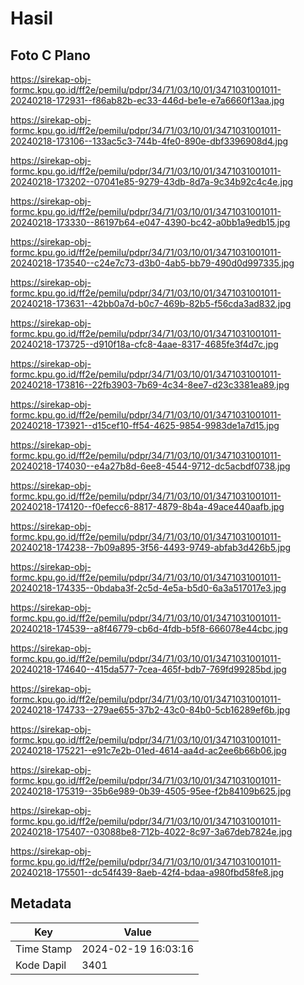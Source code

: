 # Hasil

## Foto C Plano

https://sirekap-obj-formc.kpu.go.id/ff2e/pemilu/pdpr/34/71/03/10/01/3471031001011-20240218-172931--f86ab82b-ec33-446d-be1e-e7a6660f13aa.jpg

https://sirekap-obj-formc.kpu.go.id/ff2e/pemilu/pdpr/34/71/03/10/01/3471031001011-20240218-173106--133ac5c3-744b-4fe0-890e-dbf3396908d4.jpg

https://sirekap-obj-formc.kpu.go.id/ff2e/pemilu/pdpr/34/71/03/10/01/3471031001011-20240218-173202--07041e85-9279-43db-8d7a-9c34b92c4c4e.jpg

https://sirekap-obj-formc.kpu.go.id/ff2e/pemilu/pdpr/34/71/03/10/01/3471031001011-20240218-173330--86197b64-e047-4390-bc42-a0bb1a9edb15.jpg

https://sirekap-obj-formc.kpu.go.id/ff2e/pemilu/pdpr/34/71/03/10/01/3471031001011-20240218-173540--c24e7c73-d3b0-4ab5-bb79-490d0d997335.jpg

https://sirekap-obj-formc.kpu.go.id/ff2e/pemilu/pdpr/34/71/03/10/01/3471031001011-20240218-173631--42bb0a7d-b0c7-469b-82b5-f56cda3ad832.jpg

https://sirekap-obj-formc.kpu.go.id/ff2e/pemilu/pdpr/34/71/03/10/01/3471031001011-20240218-173725--d910f18a-cfc8-4aae-8317-4685fe3f4d7c.jpg

https://sirekap-obj-formc.kpu.go.id/ff2e/pemilu/pdpr/34/71/03/10/01/3471031001011-20240218-173816--22fb3903-7b69-4c34-8ee7-d23c3381ea89.jpg

https://sirekap-obj-formc.kpu.go.id/ff2e/pemilu/pdpr/34/71/03/10/01/3471031001011-20240218-173921--d15cef10-ff54-4625-9854-9983de1a7d15.jpg

https://sirekap-obj-formc.kpu.go.id/ff2e/pemilu/pdpr/34/71/03/10/01/3471031001011-20240218-174030--e4a27b8d-6ee8-4544-9712-dc5acbdf0738.jpg

https://sirekap-obj-formc.kpu.go.id/ff2e/pemilu/pdpr/34/71/03/10/01/3471031001011-20240218-174120--f0efecc6-8817-4879-8b4a-49ace440aafb.jpg

https://sirekap-obj-formc.kpu.go.id/ff2e/pemilu/pdpr/34/71/03/10/01/3471031001011-20240218-174238--7b09a895-3f56-4493-9749-abfab3d426b5.jpg

https://sirekap-obj-formc.kpu.go.id/ff2e/pemilu/pdpr/34/71/03/10/01/3471031001011-20240218-174335--0bdaba3f-2c5d-4e5a-b5d0-6a3a517017e3.jpg

https://sirekap-obj-formc.kpu.go.id/ff2e/pemilu/pdpr/34/71/03/10/01/3471031001011-20240218-174539--a8f46779-cb6d-4fdb-b5f8-666078e44cbc.jpg

https://sirekap-obj-formc.kpu.go.id/ff2e/pemilu/pdpr/34/71/03/10/01/3471031001011-20240218-174640--415da577-7cea-465f-bdb7-769fd99285bd.jpg

https://sirekap-obj-formc.kpu.go.id/ff2e/pemilu/pdpr/34/71/03/10/01/3471031001011-20240218-174733--279ae655-37b2-43c0-84b0-5cb16289ef6b.jpg

https://sirekap-obj-formc.kpu.go.id/ff2e/pemilu/pdpr/34/71/03/10/01/3471031001011-20240218-175221--e91c7e2b-01ed-4614-aa4d-ac2ee6b66b06.jpg

https://sirekap-obj-formc.kpu.go.id/ff2e/pemilu/pdpr/34/71/03/10/01/3471031001011-20240218-175319--35b6e989-0b39-4505-95ee-f2b84109b625.jpg

https://sirekap-obj-formc.kpu.go.id/ff2e/pemilu/pdpr/34/71/03/10/01/3471031001011-20240218-175407--03088be8-712b-4022-8c97-3a67deb7824e.jpg

https://sirekap-obj-formc.kpu.go.id/ff2e/pemilu/pdpr/34/71/03/10/01/3471031001011-20240218-175501--dc54f439-8aeb-42f4-bdaa-a980fbd58fe8.jpg


## Metadata

| Key        | Value               |
| ---------- | ------------------- |
| Time Stamp | 2024-02-19 16:03:16 |
| Kode Dapil | 3401                |




